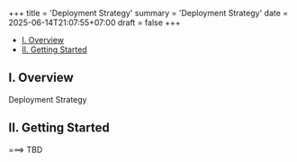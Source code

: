 +++
title = 'Deployment Strategy'
summary = 'Deployment Strategy'
date = 2025-06-14T21:07:55+07:00
draft = false
+++

- [I. Overview](#i-overview)
- [II. Getting Started](#ii-getting-started)

## I. Overview
Deployment Strategy

## II. Getting Started

===> TBD